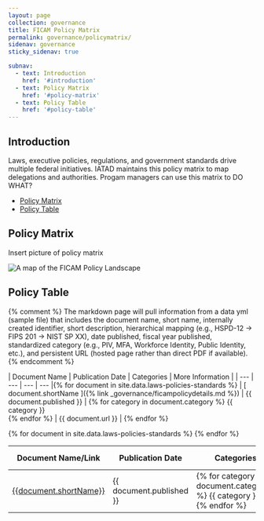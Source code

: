 ```yaml
---
layout: page
collection: governance
title: FICAM Policy Matrix
permalink: governance/policymatrix/
sidenav: governance
sticky_sidenav: true

subnav:
  - text: Introduction
    href: '#introduction'
  - text: Policy Matrix
    href: '#policy-matrix'
  - text: Policy Table
    href: '#policy-table'
---
```


## Introduction

Laws, executive policies, regulations, and government standards drive multiple federal initiatives. IATAD maintains this policy matrix to map delegations and authorities. Progam managers can use this matrix to DO WHAT?

* [Policy Matrix](#policy-matrix)
* [Policy Table](#policy-table)

## Policy Matrix

Insert picture of policy matrix

<img src="{{site.baseurl}}/assets/img/ficam-policy-landscape-map.png" alt="A map of the FICAM Policy Landscape">

## Policy Table

{% comment %}
The markdown page will pull information from a data yml (sample file) that includes the document name, short name, internally created identifier, short description, hierarchical  mapping (e.g., HSPD-12 -> FIPS 201 -> NIST SP XX), date published, fiscal year published, standardized category (e.g., PIV, MFA, Workforce Identity, Public Identity, etc.), and persistent URL (hosted page rather than direct PDF if available).
{% endcomment %}

| Document Name | Publication Date | Categories | More Information |
| --- | --- | --- | --- |{% for document in site.data.laws-policies-standards %}
| [ document.shortName ]({% link _governance/ficampolicydetails.md %}) | {{ document.published }} | {% for category in document.category %} {{ category }}<br> {% endfor %} | {{ document.url }} |
{% endfor %}

<table class="usa-table--borderless">
  <thead class="usa-sr">
    <tr>
      <th>Document Name/Link</th>
      <th>Publication Date</th>
      <th>Categories</th>
      <th>More Information</th>
    </tr>
  </thead>
  <tbody>
      {% for document in site.data.laws-policies-standards %}
          <tr>
            <td>
              <a href="{{document.url}}">
                {{document.shortName}}
              </a>
            </td>
            <td>{{ document.published }}</td>
            <td>
            {% for category in document.categories %}
              {{ category }}<br>
            {% endfor %}
            </td>
            <td>
              <a href="{{site.baseurl}}/laws-policies-standards/{{document.shortName | datapage_url: laws-policies-standards }}">
                More Info
              </a>
            </td>
          </tr>
      {% endfor %}
  </tbody>
</table>
